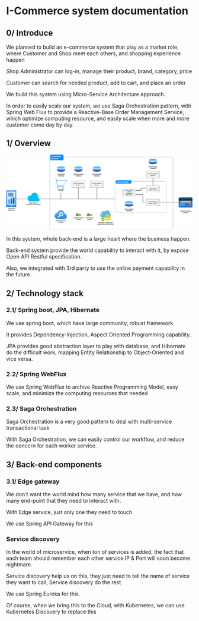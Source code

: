 # I-Commerce system documentation

## 0/ Introduce
We planned to build an e-commerce system that play as a market role, 
where Customer and Shop meet each others, and shopping experience happen

Shop Administrator can log-in, manage their product, brand, category, price

Customer can search for needed product, add to cart, and place an order

We build this system using Micro-Service Architecture approach.

In order to easily scale our system, we use Saga Orchestration pattern, 
with Spring Web Flux to provide a Reactive-Base Order Management Service,
which optimize computing resource, and easily scale when more and more customer come day by day.

## 1/ Overview

![](i-commerce-system-component.drawio.png)

In this system, whole back-end is a large heart where the business happen.

Back-end system provide the world capability to interact with it, by expose Open API Restful specification.

Also, we integrated with 3rd party to use the online payment capability in the future.

## 2/ Technology stack
### 2.1/ Spring boot, JPA, Hibernate
We use spring boot, which have large community, robust framework

It provides Dependency-Injection, Aspect Oriented Programming capability.

JPA provides good abstraction layer to play with database, 
and Hibernate do the difficult work, mapping Entity Relationship to Object-Oriented and vice versa.

### 2.2/ Spring WebFlux
We use Spring WebFlux to archive Reactive Programming Model, easy scale, 
and minimize the computing resources that needed

### 2.3/ Saga Orchestration
Saga Orchestration is a very good pattern to deal with multi-service transactional task

With Saga Orchestration, we can easily control our workflow, 
and reduce the concern for each worker service.

## 3/ Back-end components
### 3.1/ Edge gateway
We don't want the world mind how many service that we have, 
and how many end-point that they need to interact with.

With Edge service, just only one they need to touch

We use Spring API Gateway for this

### Service discovery
In the world of microservice, when ton of services is added, 
the fact that each team should remember each other service IP & Port will soon become nightmare.

Service discovery help us on this, they just need to tell the name of service they want to call,
Service discovery do the rest

We use Spring Eureka for this.

Of course, when we bring this to the Cloud, with Kubernetes, we can use Kubernetes Discovery to replace this